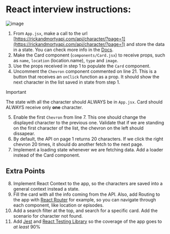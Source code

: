 # React interview instructions:
![image](https://github.com/user-attachments/assets/4d0de0c8-4d94-4579-b54e-85c6eb467f22)

1. From `App.jsx`, make a call to the url [https://rickandmortyapi.com/api/character/?page=1](https://rickandmortyapi.com/api/character/?page=1) and store the data in a state. You can check more info in the [Docs](https://rickandmortyapi.com/documentation#info-and-pagination).
2. Make the Card component (`components/Card.jsx`) to receive props, such as `name`, `location` (location.name), `type` and `image`.
3. Use the props received in step 1 to populate the `Card` component.
4. Uncomment the `Chevron` component commented on line 21. This is a button that receives an `onClick` function as a prop. It should show the next character in the list saved in state from step 1.
> [!IMPORTANT]
> The state with all the character should ALWAYS be in `App.jsx`. Card should ALWAYS receive only **one** character.

5. Enable the first `Chevron` from line 7. This one should change the displayed character to the previous one. Validate that if we are standing on the first character of the list, the chevron on the left should dissapear.
6. By default, the API on page 1 returns 20 characters. If we click the right chevron 20 times, it should do another fetch to the next page.
7. Implement a loading state whenever we are fetching data. Add a loader instead of the Card component.

## Extra Points
8. Implement React Context to the app, so the characters are saved into a general context instead a state.
9. Fill the card with all the info coming from the API. Also, add Routing to the app with [React Router](https://reactrouter.com/en/main) for example, so you can navigate through each component, like location or episodes.
10. Add a search filter at the top, and search for a specific card. Add the scenario for character not found.
11. Add [Jest](https://jestjs.io/) and [React Testing Library](https://testing-library.com/docs/react-testing-library/intro/) so the coverage of the app goes to *at least* 90%
